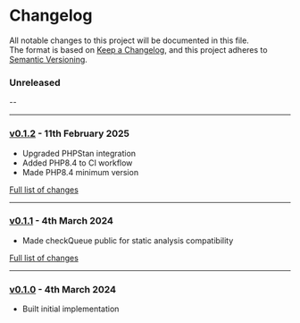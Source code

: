 # Changelog

All notable changes to this project will be documented in this file.<br>
The format is based on [Keep a Changelog](https://keepachangelog.com/en/1.0.0/),
and this project adheres to [Semantic Versioning](https://semver.org/spec/v2.0.0.html).

### Unreleased
--

---

### [v0.1.2](https://github.com/decodelabs/wellspring/commits/v0.1.2) - 11th February 2025

- Upgraded PHPStan integration
- Added PHP8.4 to CI workflow
- Made PHP8.4 minimum version

[Full list of changes](https://github.com/decodelabs/wellspring/compare/v0.1.1...v0.1.2)

---

### [v0.1.1](https://github.com/decodelabs/wellspring/commits/v0.1.1) - 4th March 2024

- Made checkQueue public for static analysis compatibility

[Full list of changes](https://github.com/decodelabs/wellspring/compare/v0.1.0...v0.1.1)

---

### [v0.1.0](https://github.com/decodelabs/wellspring/commits/v0.1.0) - 4th March 2024

- Built initial implementation
